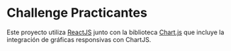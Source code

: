 # Challenge Practicantes

Este proyecto utiliza [ReactJS](https://reactjs.org/) junto con la biblioteca [Chart.js](https://www.chartjs.org/) que incluye la integración de gráficas responsivas con ChartJS.

